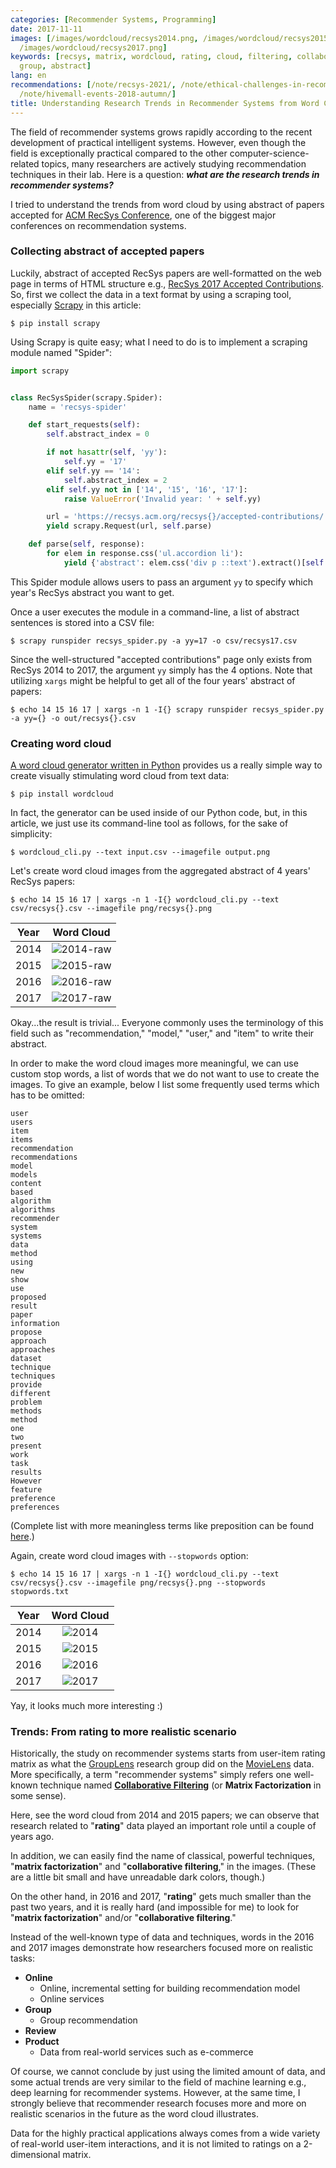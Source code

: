 ```yaml
---
categories: [Recommender Systems, Programming]
date: 2017-11-11
images: [/images/wordcloud/recsys2014.png, /images/wordcloud/recsys2015.png, /images/wordcloud/recsys2016.png,
  /images/wordcloud/recsys2017.png]
keywords: [recsys, matrix, wordcloud, rating, cloud, filtering, collaborative, word,
  group, abstract]
lang: en
recommendations: [/note/recsys-2021/, /note/ethical-challenges-in-recommender-systems/,
  /note/hivemall-events-2018-autumn/]
title: Understanding Research Trends in Recommender Systems from Word Cloud
---
```


The field of recommender systems grows rapidly according to the recent development of practical intelligent systems. However, even though the field is exceptionally practical compared to the other computer-science-related topics, many researchers are actively studying recommendation techniques in their lab. Here is a question: ***what are the research trends in recommender systems?***

I tried to understand the trends from word cloud by using abstract of papers accepted for [ACM RecSys Conference](https://recsys.acm.org/), one of the biggest major conferences on recommendation systems.

### Collecting abstract of accepted papers

Luckily, abstract of accepted RecSys papers are well-formatted on the web page in terms of HTML structure e.g., [RecSys 2017 Accepted Contributions](https://recsys.acm.org/recsys17/accepted-contributions/). So, first we collect the data in a text format by using a scraping tool, especially [Scrapy](https://scrapy.org/) in this article:

```
$ pip install scrapy
```

Using Scrapy is quite easy; what I need to do is to implement a scraping module named "Spider":

```py
import scrapy


class RecSysSpider(scrapy.Spider):
    name = 'recsys-spider'

    def start_requests(self):
        self.abstract_index = 0

        if not hasattr(self, 'yy'):
            self.yy = '17'
        elif self.yy == '14':
            self.abstract_index = 2
        elif self.yy not in ['14', '15', '16', '17']:
            raise ValueError('Invalid year: ' + self.yy)

        url = 'https://recsys.acm.org/recsys{}/accepted-contributions/'.format(self.yy)
        yield scrapy.Request(url, self.parse)

    def parse(self, response):
        for elem in response.css('ul.accordion li'):
            yield {'abstract': elem.css('div p ::text').extract()[self.abstract_index].strip()}
```

This Spider module allows users to pass an argument `yy` to specify which year's RecSys abstract you want to get.

Once a user executes the module in a command-line, a list of abstract sentences is stored into a CSV file:

```
$ scrapy runspider recsys_spider.py -a yy=17 -o csv/recsys17.csv
```

Since the well-structured "accepted contributions" page only exists from RecSys 2014 to 2017, the argument `yy` simply has the 4 options. Note that utilizing `xargs` might be helpful to get all of the four years' abstract of papers:

```
$ echo 14 15 16 17 | xargs -n 1 -I{} scrapy runspider recsys_spider.py -a yy={} -o out/recsys{}.csv
```

### Creating word cloud

[A word cloud generator written in Python](https://github.com/amueller/word_cloud) provides us a really simple way to create visually stimulating word cloud from text data:

```
$ pip install wordcloud
```

In fact, the generator can be used inside of our Python code, but, in this article, we just use its command-line tool as follows, for the sake of simplicity:

```
$ wordcloud_cli.py --text input.csv --imagefile output.png
```

Let's create word cloud images from the aggregated abstract of 4 years' RecSys papers:

```
$ echo 14 15 16 17 | xargs -n 1 -I{} wordcloud_cli.py --text csv/recsys{}.csv --imagefile png/recsys{}.png
```

| Year | Word Cloud |
|:--:|:--:|
|2014 |![2014-raw](/images/wordcloud/recsys2014-raw.png)|
|2015|![2015-raw](/images/wordcloud/recsys2015-raw.png)|
|2016|![2016-raw](/images/wordcloud/recsys2016-raw.png)|
|2017|![2017-raw](/images/wordcloud/recsys2017-raw.png)|

Okay...the result is trivial... Everyone commonly uses the terminology of this field such as "recommendation," "model," "user," and "item" to write their abstract.

In order to make the word cloud images more meaningful, we can use custom stop words, a list of words that we do not want to use to create the images. To give an example, below I list some frequently used terms which has to be omitted:

```
user
users
item
items
recommendation
recommendations
model
models
content
based
algorithm
algorithms
recommender
system
systems
data
method
using
new
show
use
proposed
result
paper
information
propose
approach
approaches
dataset
technique
techniques
provide
different
problem
methods
method
one
two
present
work
task
results
However
feature
preference
preferences
```

(Complete list with more meaningless terms like preposition can be found [here](https://github.com/takuti-sandbox/tmp/blob/12b2c4c1c1f60de05e78bb60fc8d84d99cf16385/python/recsys-word-cloud/stopwords.txt).)

Again, create word cloud images with `--stopwords` option:

```
$ echo 14 15 16 17 | xargs -n 1 -I{} wordcloud_cli.py --text csv/recsys{}.csv --imagefile png/recsys{}.png --stopwords stopwords.txt
```

| Year | Word Cloud |
|:--:|:--:|
|2014 |![2014](/images/wordcloud/recsys2014.png)|
|2015|![2015](/images/wordcloud/recsys2015.png)|
|2016|![2016](/images/wordcloud/recsys2016.png)|
|2017|![2017](/images/wordcloud/recsys2017.png)|

Yay, it looks much more interesting :)

### Trends: From rating to more realistic scenario

Historically, the study on recommender systems starts from user-item rating matrix as what the [GroupLens](https://movielens.org/) research group did on the [MovieLens](https://movielens.org/) data. More specifically, a term "recommender systems" simply refers one well-known technique named **[Collaborative Filtering](https://en.wikipedia.org/wiki/Collaborative_filtering)** (or **Matrix Factorization** in some sense).

Here, see the word cloud from 2014 and 2015 papers; we can observe that research related to "**rating**" data played an important role until a couple of years ago.

In addition, we can easily find the name of classical, powerful techniques, "**matrix factorization**" and "**collaborative filtering**," in the images. (These are a little bit small and have unreadable dark colors, though.)

On the other hand, in 2016 and 2017, "**rating**" gets much smaller than the past two years, and it is really hard (and impossible for me) to look for "**matrix factorization**" and/or "**collaborative filtering**."

Instead of the well-known type of data and techniques, words in the 2016 and 2017 images demonstrate how researchers focused more on realistic tasks:

- **Online**
  - Online, incremental setting for building recommendation model
  - Online services
- **Group**
  - Group recommendation
- **Review**
- **Product**
  - Data from real-world services such as e-commerce

Of course, we cannot conclude by just using the limited amount of data, and some actual trends are very similar to the field of machine learning e.g., deep learning for recommender systems. However, at the same time, I strongly believe that recommender research focuses more and more on realistic scenarios in the future as the word cloud illustrates.

Data for the highly practical applications always comes from a wide variety of real-world user-item interactions, and it is not limited to ratings on a 2-dimensional matrix.